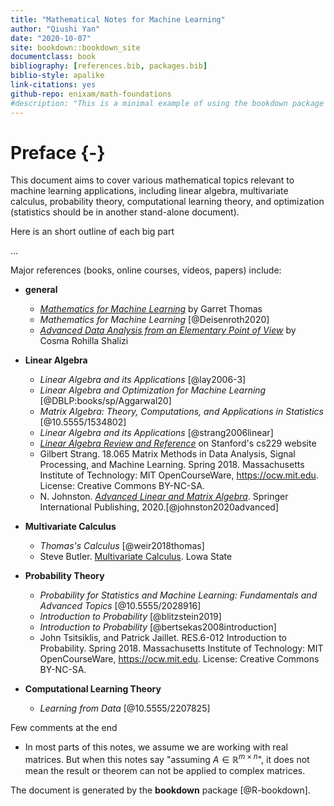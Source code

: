 ```yaml
--- 
title: "Mathematical Notes for Machine Learning"
author: "Qiushi Yan"
date: "2020-10-07"
site: bookdown::bookdown_site
documentclass: book
bibliography: [references.bib, packages.bib]
biblio-style: apalike
link-citations: yes
github-repo: enixam/math-foundations
#description: "This is a minimal example of using the bookdown package to write a book. The output format for this example is bookdown::gitbook."
---
```


# Preface {-}  

This document aims to cover various mathematical topics relevant to machine learning applications, including linear algebra, multivariate calculus, probability theory, computational learning theory, and optimization (statistics should be in another stand-alone document). 

Here is an short outline of each big part 

...



 




Major references (books, online courses, videos, papers) include:  

- **general**
  - [*Mathematics for Machine Learning*](http://gwthomas.github.io/docs/math4ml.pdf) by Garret Thomas
  - *Mathematics for Machine Learning* [@Deisenroth2020]
  - [*Advanced Data Analysis from an Elementary Point of View*](http://www.stat.cmu.edu/~cshalizi/ADAfaEPoV/) by Cosma Rohilla Shalizi
  
- **Linear Algebra**
  - *Linear Algebra and its Applications* [@lay2006-3]  
  - *Linear Algebra and Optimization for Machine Learning* [@DBLP:books/sp/Aggarwal20]  
  - *Matrix Algebra: Theory, Computations, and Applications in Statistics* [@10.5555/1534802]
  - *Linear Algebra and its Applications* [@strang2006linear]  
  - [*Linear Algebra Review and Reference*](http://cs229.stanford.edu/section/cs229-linalg.pdf) on Stanford's cs229 website   
  - Gilbert Strang. 18.065 Matrix Methods in Data Analysis, Signal Processing, and Machine Learning. Spring 2018. Massachusetts Institute of Technology: MIT OpenCourseWare, https://ocw.mit.edu. License: Creative Commons BY-NC-SA.  
  - N. Johnston. [*Advanced Linear and Matrix Algebra*](http://www.njohnston.ca/publications/advanced-linear-and-matrix-algebra/). Springer International Publishing, 2020.[@johnston2020advanced]
  
- **Multivariate Calculus**
  - *Thomas's Calculus* [@weir2018thomas]
  - Steve Butler. [Multivariate Calculus](https://www.calc3.org/). Lowa State
  
- **Probability Theory**  
  - *Probability for Statistics and Machine Learning: Fundamentals and Advanced Topics* [@10.5555/2028916]
  - *Introduction to Probability* [@blitzstein2019] 
  - *Introduction to Probability* [@bertsekas2008introduction]
  - John Tsitsiklis, and Patrick Jaillet. RES.6-012 Introduction to Probability. Spring 2018. Massachusetts Institute of Technology: MIT OpenCourseWare, https://ocw.mit.edu. License: Creative Commons BY-NC-SA.
  
- **Computational Learning Theory**
  - *Learning from Data* [@10.5555/2207825]


Few comments at the end

- In most parts of this notes, we assume we are working with real matrices. But when this notes say "assuming $A \in \mathbb{R}^{m \times n}$", it does not mean the result or theorem can not be applied to complex matrices. 


The document is generated by the **bookdown** package [@R-bookdown].

